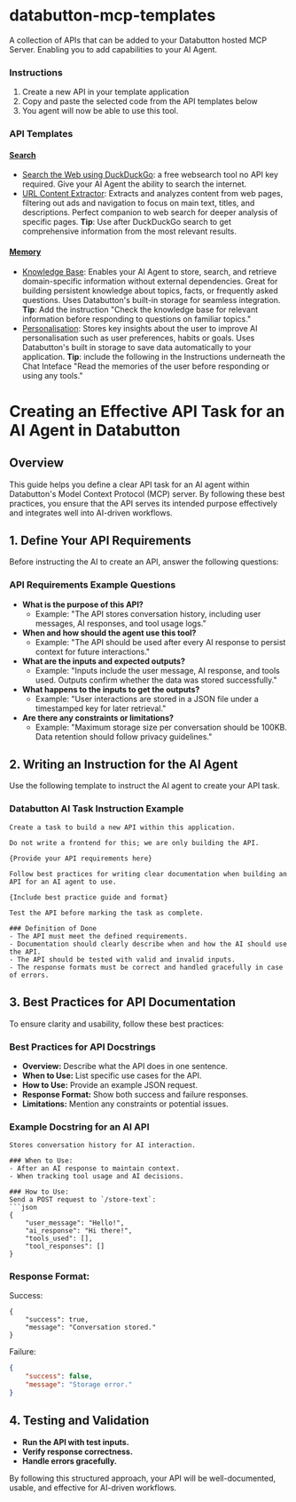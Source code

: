 # databutton-mcp-templates
A collection of APIs that can be added to your Databutton hosted MCP Server. Enabling you to add capabilities to your AI Agent.


### Instructions

1. Create a new API in your template application
2. Copy and paste the selected code from the API templates below
3. You agent will now be able to use this tool.

### API Templates

#### [Search](https://github.com/ElleNealAI/databutton-mcp-templates/tree/main/API%20Templates/Search)
* [Search the Web using DuckDuckGo](https://github.com/ElleNealAI/databutton-mcp-templates/tree/main/API%20Templates/Search/DuckDuckGo): a free websearch tool no API key required. Give your AI Agent the ability to search the internet.
* [URL Content Extractor](https://github.com/ElleNealAI/databutton-mcp-templates/tree/main/API%20Templates/Search/URL%20Extractor): Extracts and analyzes content from web pages, filtering out ads and navigation to focus on main text, titles, and descriptions. Perfect companion to web search for deeper analysis of specific pages. **Tip**: Use after DuckDuckGo search to get comprehensive information from the most relevant results.

#### [Memory](https://github.com/ElleNealAI/databutton-mcp-templates/tree/main/API%20Templates/Memory)
* [Knowledge Base](https://github.com/ElleNealAI/databutton-mcp-templates/tree/main/API%20Templates/Memory/Knowledge%20Base): Enables your AI Agent to store, search, and retrieve domain-specific information without external dependencies. Great for building persistent knowledge about topics, facts, or frequently asked questions. Uses Databutton's built-in storage for seamless integration. **Tip**: Add the instruction "Check the knowledge base for relevant information before responding to questions on familiar topics."
* [Personalisation](https://github.com/ElleNealAI/databutton-mcp-templates/tree/main/API%20Templates/Memory/Personalisation): Stores key insights about the user to improve AI personalisation such as user preferences, habits or goals. Uses Databutton's built in storage to save data automatically to your application. **Tip**: include the following in the Instructions underneath the Chat Inteface "Read the memories of the user before responding or using any tools."


# Creating an Effective API Task for an AI Agent in Databutton

## Overview
This guide helps you define a clear API task for an AI agent within Databutton's Model Context Protocol (MCP) server. By following these best practices, you ensure that the API serves its intended purpose effectively and integrates well into AI-driven workflows.

## 1. Define Your API Requirements
Before instructing the AI to create an API, answer the following questions:

### **API Requirements Example Questions**
- **What is the purpose of this API?**
  - Example: "The API stores conversation history, including user messages, AI responses, and tool usage logs."
- **When and how should the agent use this tool?**
  - Example: "The API should be used after every AI response to persist context for future interactions."
- **What are the inputs and expected outputs?**
  - Example: "Inputs include the user message, AI response, and tools used. Outputs confirm whether the data was stored successfully."
- **What happens to the inputs to get the outputs?**
  - Example: "User interactions are stored in a JSON file under a timestamped key for later retrieval."
- **Are there any constraints or limitations?**
  - Example: "Maximum storage size per conversation should be 100KB. Data retention should follow privacy guidelines."

## 2. Writing an Instruction for the AI Agent
Use the following template to instruct the AI agent to create your API task.

### **Databutton AI Task Instruction Example**

```
Create a task to build a new API within this application.

Do not write a frontend for this; we are only building the API.

{Provide your API requirements here}

Follow best practices for writing clear documentation when building an API for an AI agent to use.

{Include best practice guide and format}

Test the API before marking the task as complete.

### Definition of Done
- The API must meet the defined requirements.
- Documentation should clearly describe when and how the AI should use the API.
- The API should be tested with valid and invalid inputs.
- The response formats must be correct and handled gracefully in case of errors.
```

## 3. Best Practices for API Documentation
To ensure clarity and usability, follow these best practices:

### **Best Practices for API Docstrings**
- **Overview:** Describe what the API does in one sentence.
- **When to Use:** List specific use cases for the API.
- **How to Use:** Provide an example JSON request.
- **Response Format:** Show both success and failure responses.
- **Limitations:** Mention any constraints or potential issues.

### **Example Docstring for an AI API**
```
Stores conversation history for AI interaction.

### When to Use:
- After an AI response to maintain context.
- When tracking tool usage and AI decisions.

### How to Use:
Send a POST request to `/store-text`:
```json
{
    "user_message": "Hello!",
    "ai_response": "Hi there!",
    "tools_used": [],
    "tool_responses": []
}
```

### Response Format:

Success:
```
{
    "success": true,
    "message": "Conversation stored."
}
```
Failure:
```json
{
    "success": false,
    "message": "Storage error."
}
```

## 4. Testing and Validation
- **Run the API with test inputs.**
- **Verify response correctness.**
- **Handle errors gracefully.**

By following this structured approach, your API will be well-documented, usable, and effective for AI-driven workflows.

